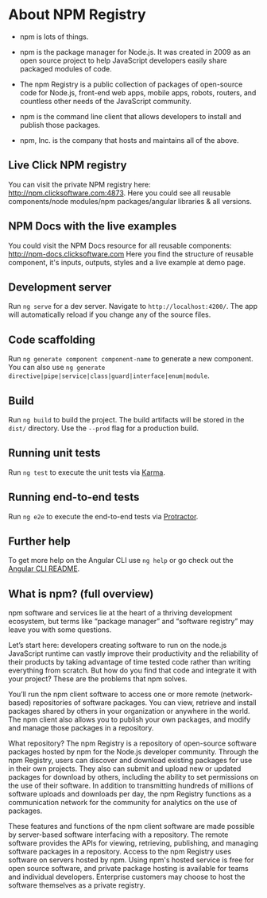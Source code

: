 # About NPM Registry

- npm is lots of things.

- npm is the package manager for Node.js. It was created in 2009 as an open source project to help JavaScript developers easily share packaged modules of code.

- The npm Registry is a public collection of packages of open-source code for Node.js, front-end web apps, mobile apps, robots, routers, and countless other needs of the JavaScript community.

- npm is the command line client that allows developers to install and publish those packages.

- npm, Inc. is the company that hosts and maintains all of the above.

## Live Click NPM registry

You can visit the private NPM registry here: http://npm.clicksoftware.com:4873.
Here you could see all reusable components/node modules/npm packages/angular libraries & all versions.

## NPM Docs with the live examples

You could visit the NPM Docs resource for all reusable components: http://npm-docs.clicksoftware.com
Here you find the structure of reusable component, it's inputs, outputs, styles and a live example at demo page.

## Development server

Run `ng serve` for a dev server. Navigate to `http://localhost:4200/`. The app will automatically reload if you change any of the source files.

## Code scaffolding

Run `ng generate component component-name` to generate a new component. You can also use `ng generate directive|pipe|service|class|guard|interface|enum|module`.

## Build

Run `ng build` to build the project. The build artifacts will be stored in the `dist/` directory. Use the `--prod` flag for a production build.

## Running unit tests

Run `ng test` to execute the unit tests via [Karma](https://karma-runner.github.io).

## Running end-to-end tests

Run `ng e2e` to execute the end-to-end tests via [Protractor](http://www.protractortest.org/).

## Further help

To get more help on the Angular CLI use `ng help` or go check out the [Angular CLI README](https://github.com/angular/angular-cli/blob/master/README.md).

## What is npm? (full overview)

npm software and services lie at the heart of a thriving development ecosystem, but terms like “package manager” and “software registry” may leave you with some questions.

Let’s start here: developers creating software to run on the node.js JavaScript runtime can vastly improve their productivity and the reliability of their products by taking advantage of time tested code rather than writing everything from scratch. But how do you find that code and integrate it with your project? These are the problems that npm solves.

You’ll run the npm client software to access one or more remote (network-based) repositories of software packages. You can view, retrieve and install packages shared by others in your organization or anywhere in the world. The npm client also allows you to publish your own packages, and modify and manage those packages in a repository.

What repository? The npm Registry is a repository of open-source software packages hosted by npm for the Node.js developer community. Through the npm Registry, users can discover and download existing packages for use in their own projects. They also can submit and upload new or updated packages for download by others, including the ability to set permissions on the use of their software. In addition to transmitting hundreds of millions of software uploads and downloads per day, the npm Registry functions as a communication network for the community for analytics on the use of packages.

These features and functions of the npm client software are made possible by server-based software interfacing with a repository. The remote software provides the APIs for viewing, retrieving, publishing, and managing software packages in a repository. Access to the npm Registry uses software on servers hosted by npm. Using npm's hosted service is free for open source software, and private package hosting is available for teams and individual developers. Enterprise customers may choose to host the software themselves as a private registry.
